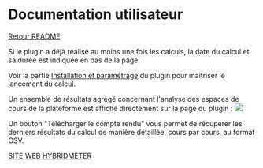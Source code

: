 # Documentation utilisateur

[Retour README](../README.md)

Si le plugin a déjà réalisé au moins une fois les calculs, la date du calcul et sa durée est indiquée en bas de la page.

  

Voir la partie [Installation et paramétrage](https://app.clickup.com/2594656/v/dc/2f5v0-8317/2f5v0-1588) du plugin pour maitriser le lancement du calcul.

  

Un ensemble de résultats agrégé concernant l'analyse des espaces de cours de la plateforme est affiché directement sur la page du plugin : ![](https://t2594656.p.clickup-attachments.com/t2594656/0d25ea82-ff6e-4643-b73f-b43d6cf6bc72/image.png)

  

Un bouton "Télécharger le compte rendu" vous permet de récupérer les derniers résultats du calcul de manière détaillée, cours par cours, au format CSV.

  

[SITE WEB HYBRIDMETER](https://online.isae-supaero.fr/hybridmeter)